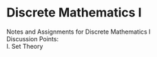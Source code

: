 # Discrete Mathematics I
Notes and Assignments for Discrete Mathematics I<br>
Discussion Points:<br>
I. Set Theory
